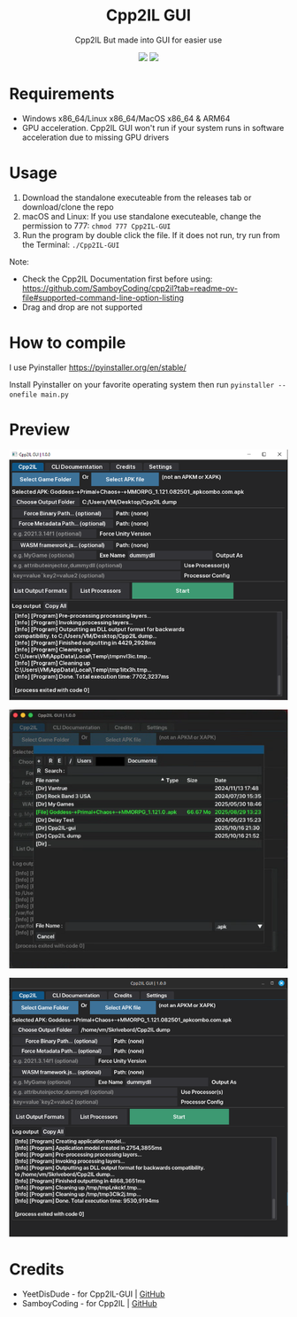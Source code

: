 
<h1 align="center">Cpp2IL GUI</h1>
<p align="center">Cpp2IL But made into GUI for easier use</p>

<p align="center">
  <a href=""><img src="https://img.shields.io/github/downloads/AndnixSH/Cpp2IL-gui/total.svg"></a>
  <a href=""><img src="https://img.shields.io/github/v/release/AndnixSH/Cpp2IL-gui"></a>
</p>

# Requirements
- Windows x86_64/Linux x86_64/MacOS x86_64 & ARM64
- GPU acceleration. Cpp2IL GUI won't run if your system runs in software acceleration due to missing GPU drivers

# Usage
1. Download the standalone executeable from the releases tab or download/clone the repo
2. macOS and Linux: If you use standalone executeable, change the permission to 777: `chmod 777 Cpp2IL-GUI`
3. Run the program by double click the file. If it does not run, try run from the Terminal: `./Cpp2IL-GUI`

Note: 
- Check the Cpp2IL Documentation first before using: https://github.com/SamboyCoding/cpp2il?tab=readme-ov-file#supported-command-line-option-listing
- Drag and drop are not supported

# How to compile
I use Pyinstaller https://pyinstaller.org/en/stable/

Install Pyinstaller on your favorite operating system then run `pyinstaller --onefile main.py`

# Preview
![Image1](/Preview/Preview1.png)

![Image1](/Preview/Preview2.png)

![Image1](/Preview/Preview3.png)

# Credits
- YeetDisDude - for Cpp2IL-GUI | [GitHub](https://github.com/YeetDisDude/Cpp2IL-gui)
- SamboyCoding - for Cpp2IL | [GitHub](https://github.com/SamboyCoding/cpp2il)
